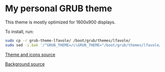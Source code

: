 # My personal GRUB theme

This theme is mostly optimized for 1600x900 displays.

To install, run:
```sh
sudo cp -r grub-theme-lfavole/ /boot/grub/themes/lfavole/
sudo sed -i.bak '/^GRUB_THEME=/c\GRUB_THEME="/boot/grub/themes/lfavole/theme.txt"' /etc/default/grub
```

[Theme and icons source](https://linuxiac.com/how-to-apply-theme-to-grub-boot-loader/)

[Background source](https://github.com/vinceliuice/grub2-themes/blob/a9dab5c/backgrounds/1080p/background-tela.jpg)

